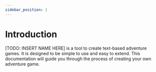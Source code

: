 ```yaml
---
sidebar_position: 1
---
```

# Introduction

[TODO: INSERT NAME HERE] is a tool to create text-based adventure games. It is designed to be simple to use and easy to extend. This documentation will guide you through the process of creating your own adventure game.